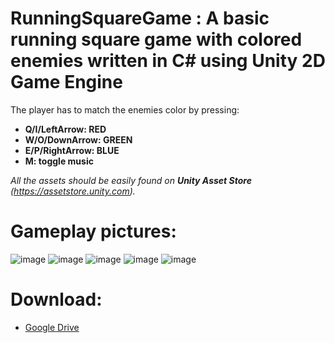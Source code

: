 # RunningSquareGame : A basic running square game with colored enemies written in C# using Unity 2D Game Engine

 
The player has to match the enemies color by pressing:
   + **Q/I/LeftArrow: RED**
   + **W/O/DownArrow: GREEN**
   + __E/P/RightArrow: BLUE__
   + **M: toggle music**


_All the assets should be easily found on **Unity Asset Store** (https://assetstore.unity.com)._


# Gameplay pictures:
![image](https://github.com/mihww/RunningSquareGame/assets/147138758/b11ca61c-79f0-4a7a-b9e4-f7d4c1311d7d)
![image](https://github.com/mihww/RunningSquareGame/assets/147138758/3f3a0b8d-0da0-4398-b4a4-0187cc781a87)
![image](https://github.com/mihww/RunningSquareGame/assets/147138758/11da79ea-9b39-4333-8365-4535b534a21c)
![image](https://github.com/mihww/RunningSquareGame/assets/147138758/e00e3a3e-5481-4fe7-bef6-22f0b4521b64)
![image](https://github.com/mihww/RunningSquareGame/assets/147138758/177f11a9-ae1c-46c7-ad90-d099d784241f)

# Download:
+ [Google Drive](https://drive.google.com/file/d/1Nd0tkc-_0aYFuJJVPH4Epn-nT8MwhuRc/view?usp=sharing)
  


